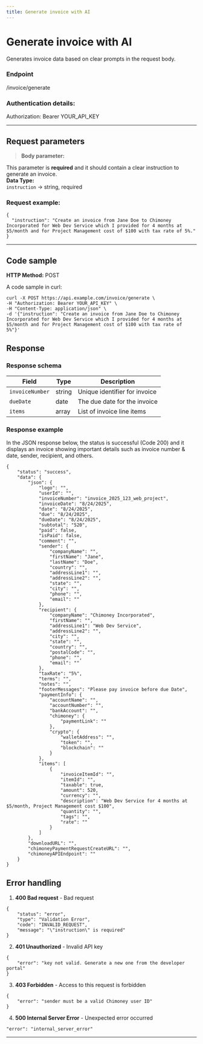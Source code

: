 ```yaml
---
title: Generate invoice with AI
---
```


# Generate invoice with AI
Generates invoice data based on clear prompts in the request body. 

### Endpoint
/invoice/generate

### **Authentication details:**   
Authorization: Bearer YOUR_API_KEY

---

## Request parameters
> **Body parameter:**  

This parameter is **required** and it should contain a clear instruction to generate an invoice.  
**Data Type:**  
```instruction``` → string, required

### Request example:
```
{
  "instruction": "Create an invoice from Jane Doe to Chimoney Incorporated for Web Dev Service which I provided for 4 months at $5/month and for Project Management cost of $100 with tax rate of 5%."
}
```


****

## Code sample

**HTTP Method:** POST

A code sample in curl:
```
curl -X POST https://api.example.com/invoice/generate \
-H "Authorization: Bearer YOUR_API_KEY" \
-H "Content-Type: application/json" \
-d '{"instruction": "Create an invoice from Jane Doe to Chimoney Incorporated for Web Dev Service which I provided for 4 months at $5/month and for Project Management cost of $100 with tax rate of 5%"}'

```

## Response

### Response schema

| Field                 | 	Type	   	    |  Description    |
| -------               | --------------    | --------------- |
| ```invoiceNumber```	| string	        | Unique identifier for invoice   |
| ```dueDate```         | date	      	    | The due date for the invoice  |
| ```items```           | array             | List of invoice line items    |

### Response example 
In the JSON response below, the status is successful (Code 200) and it displays an invoice showing important details such as invoice number & date, sender, recipient, and others. 
```
{
    "status": "success",
    "data": {
        "json": {
            "logo": "",
            "userId": "",
            "invoiceNumber": "invoice_2025_123_web_project",
            "invoiceDate": "8/24/2025",
            "date": "8/24/2025",
            "due": "8/24/2025",
            "dueDate": "8/24/2025",
            "subtotal": "520",
            "paid": false,
            "isPaid": false,
            "comment": "",
            "sender": {
                "companyName": "",
                "firstName": "Jane",
                "lastName": "Doe",
                "country": "",
                "addressLine1": "",
                "addressLine2": "",
                "state": "",
                "city": "",
                "phone": "",
                "email": ""
            },
            "recipient": {
                "companyName": "Chimoney Incorporated",
                "firstName": "",
                "addressLine1": "Web Dev Service",
                "addressLine2": "",
                "city": "",
                "state": "",
                "country": "",
                "postalCode": "",
                "phone": "",
                "email": ""
            },
            "taxRate": "5%",
            "terms": "",
            "notes": "",
            "footerMessages": "Please pay invoice before due Date",
            "paymentInfo": {
                "accountName": "",
                "accountNumber": "",
                "bankAccount": "",
                "chimoney": {
                    "paymentLink": ""
                },
                "crypto": {
                    "walletAddress": "",
                    "token": "",
                    "blockchain": ""
                }
            },
            "items": [
                {
                    "invoiceItemId": "",
                    "itemId": "",
                    "taxable": true,
                    "amount": 520,
                    "currency": "",
                    "description": "Web Dev Service for 4 months at $5/month, Project Management cost $100",
                    "quantity": "",
                    "tags": "",
                    "rate": ""
                }
            ]
        },
        "downloadURL": "",
        "chimoneyPaymentRequestCreateURL": "",
        "chimoneyAPIEndpoint": ""
    }
}

```



## Error handling


1. **400 Bad request** - Bad request
```
{
    "status": "error",
    "type": "Validation Error",
    "code": "INVALID_REQUEST",
    "message": "\"instruction\" is required"
}
```

2. **401 Unauthorized** - Invalid API key
```
{
    "error": "key not valid. Generate a new one from the developer portal"
}
```

3. **403 Forbidden**  - Access to this request is forbidden
```
{
    "error": "sender must be a valid Chimoney user ID"
}
```

4. **500 Internal Server Error** - Unexpected error occurred
```
"error": "internal_server_error"
```
---